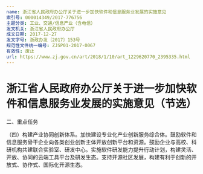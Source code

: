 ```yaml
---
name: 浙江省人民政府办公厅关于进一步加快软件和信息服务业发展的实施意见
索引号: 000014349/2017-776756
主题分类: 工业、交通/信息产业（含电信）
发文机关: 浙江省人民政府办公厅
成文日期: 2017-12-27
发文字号: 浙政办发〔2017〕153号
规范性文件统一编号: ZJSP01-2017-0067
有效性: 废止
url: https://www.zj.gov.cn/art/2018/1/10/art_1229620770_2395335.html
---
```


# 浙江省人民政府办公厅关于进一步加快软件和信息服务业发展的实施意见（节选）

二、重点任务

（四）构建产业协同创新体系。加快建设专业化产业创新服务综合体。鼓励软件和信息服务骨干企业向各类创业创新主体开放创新平台和资源。鼓励企业与高校、科研机构共建联合实验室、研发中心。实施软件研发能力提升行动计划，构建灵活、开放、协同的云端工具平台及研发生态。支持开源社区发展，构建有利于创新的开放式、协作式、国际化开源生态。
